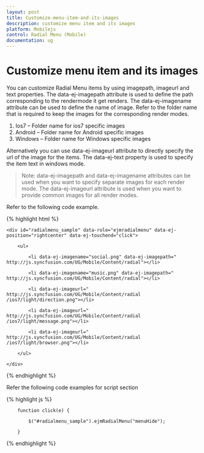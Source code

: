 ```yaml
---
layout: post
title: Customize-menu-item-and-its-images
description: customize menu item and its images
platform: Mobilejs
control: Radial Menu (Mobile)
documentation: ug
---
```


# Customize menu item and its images

You can customize Radial Menu items by using imagepath, imageurl and text properties. The data-ej-imagepath attribute is used to define the path corresponding to the rendermode it get renders. The data-ej-imagename attribute can be used to define the name of image. Refer to the folder name that is required to keep the images for the corresponding render modes.

1. Ios7 – Folder name for ios7 specific images
2. Android – Folder name for Android specific images
3. Windows – Folder name for Windows specific images

Alternatively you can use data-ej-imageurl attribute to directly specify the url of the image for the items. The data-ej-text property is used to specify the item text in windows mode.

> Note: data-ej-imagepath and data-ej-imagename attributes can be used when you want to specify separate images for each render mode. The data-ej-imageurl attribute is used when you want to provide common images for all render modes.

Refer to the following code example.

{% highlight html %}

    <div id="radialmenu_sample" data-role="ejmradialmenu" data-ej-position="rightcenter" data-ej-touchend="click">

        <ul>

            <li data-ej-imagename="social.png" data-ej-imagepath=" http://js.syncfusion.com/UG/Mobile/Content/radial"></li>

            <li data-ej-imagename="music.png" data-ej-imagepath=" http://js.syncfusion.com/UG/Mobile/Content/radial"></li>

            <li data-ej-imageurl=" http://js.syncfusion.com/UG/Mobile/Content/radial /ios7/light/direction.png"></li>

            <li data-ej-imageurl=" http://js.syncfusion.com/UG/Mobile/Content/radial /ios7/light/message.png"></li>

            <li data-ej-imageurl=" http://js.syncfusion.com/UG/Mobile/Content/radial /ios7/light/browser.png"></li>

        </ul>

    </div>

{% endhighlight %}

Refer the following code examples for script section

{% highlight js %}

        function click(e) {

            $("#radialmenu_sample").ejmRadialMenu("menuHide");

        }




{% endhighlight %}



